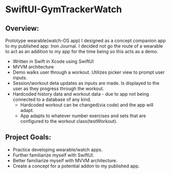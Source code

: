# SwiftUI-GymTrackerWatch

## Overview:
Prototype wearable(watch-OS app) I designed as a concept companion app to my published app: Iron Journal.
I decided not go the route of a wearable to act as an addition to my app for the time being so this acts as a demo.

 + Written in Swift in Xcode using SwiftUI
 + MVVM architecture    
 + Demo walks user through a workout. Utilizes picker view to prompt user inputs.
 + Session/workout deta updates as inputs are made. Is displayed to the user as they progress through the workout.
 + Hardcoded history data and workout data - due to app not being connected to a database of any kind.
   + Hardcoded workout can be changed(via code) and the app will adapt.
   + App adapts to whatever number exercises and sets that are configured to the workout class(testWorkout).
  
## Project Goals:
+ Practice developing wearable/watch apps.
+ Further familiarize myself with SwiftUI.
+ Better familiarize myself with MVVM architecture.
+ Create a concept for a potential addon to my published app. 

